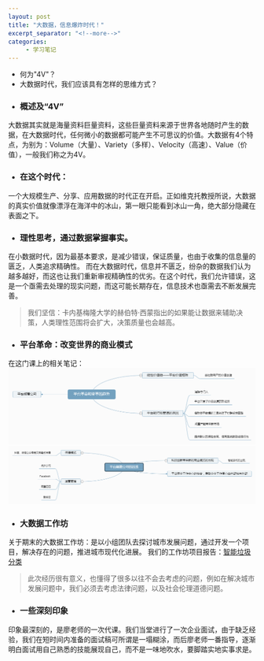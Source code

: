 ```yaml
---
layout: post
title: "大数据，信息爆炸时代！"
excerpt_separator: "<!--more-->"
categories:
     - 学习笔记
---
```


+ 何为"4V"？
+ 大数据时代，我们应该具有怎样的思维方式？
<!--more-->

+ ### 概述及“4V”
大数据其实就是海量资料巨量资料，这些巨量资料来源于世界各地随时产生的数据，在大数据时代，任何微小的数据都可能产生不可思议的价值。大数据有4个特点，为别为：Volume（大量）、Variety（多样）、Velocity（高速）、Value（价值），一般我们称之为4V。

+ ### 在这个时代：
一个大规模生产、分享、应用数据的时代正在开启。正如维克托教授所说，大数据的真实价值就像漂浮在海洋中的冰山，第一眼只能看到冰山一角，绝大部分隐藏在表面之下。

+ ### 理性思考，通过数据掌握事实。
在小数据时代，因为最基本要求，是减少错误，保证质量，也由于收集的信息量的匮乏，人类追求精确性。
而在大数据时代，信息并不匮乏，纷杂的数据我们认为越多越好，而这也让我们重新审视精确性的优劣。在这个时代，我们允许错误，这是一个亟需去处理的现实问题，而这可能长期存在，信息技术也亟需去不断发展完善。
> 我们坚信：卡内基梅隆大学的赫伯特·西蒙指出的如果能让数据来辅助决策，人类理性范围将会扩大，决策质量也会越高。

+ ### 平台革命：改变世界的商业模式
在这门课上的相关笔记：
![Alt text](/assets/images/pingtaigeming.png)
![Alt text](/assets/images/pingtaidianfu.png)

+ ### 大数据工作坊
关于期末的大数据工作坊：是以小组团队去探讨城市发展问题，通过开发一个项目，解决存在的问题，推进城市现代化进展。
我们的工作坊项目报告：[智能垃圾分类](http://luobyinan.gitee.io/c3-bigdata/%E9%A1%B9%E7%9B%AE%E6%8A%A5%E5%91%8A)
> 此次经历很有意义，也懂得了很多以往不会去考虑的问题，例如在解决城市发展问题中，我们必须去考虑法律问题，以及社会伦理道德问题。

+ ### 一些深刻印象
印象最深刻的，是廖老师的一次代课。我们当堂进行了一次企业面试，由于缺乏经验，我们在短时间内准备的面试稿可所谓是一塌糊涂，而后廖老师一番指导，逐渐明白面试用自己熟悉的技能展现自己，而不是一味地吹水，要脚踏实地实事求是。





